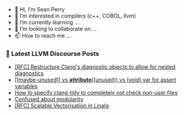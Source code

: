- 👋 Hi, I’m Sean Perry
- 👀 I’m interested in compilers (c++, COBOL, llvm)
- 🌱 I’m currently learning ...
- 💞️ I’m looking to collaborate on ...
- 📫 How to reach me ...

<!---
s66perry/s66perry is a ✨ special ✨ repository because its `README.md` (this file) appears on your GitHub profile.
You can click the Preview link to take a look at your changes.
--->
### 📕 Latest LLVM Discourse Posts

<!-- DISCOURSE-LLVM:START -->
- [[RFC] Restructure Clang&#39;s diagnostic objects to allow for nested diagnostics](https://discourse.llvm.org/t/rfc-restructure-clangs-diagnostic-objects-to-allow-for-nested-diagnostics/70249#post_10)
- [[[maybe-unused]] vs __attribute__&lpar;&lpar;unused&rpar;&rpar; vs &lpar;void&rpar; var for assert variables](https://discourse.llvm.org/t/maybe-unused-vs-attribute-unused-vs-void-var-for-assert-variables/64212#post_17)
- [How to specify clang-tidy to completely not check non-user files](https://discourse.llvm.org/t/how-to-specify-clang-tidy-to-completely-not-check-non-user-files/70381#post_2)
- [Confused about modularity](https://discourse.llvm.org/t/confused-about-modularity/64951#post_7)
- [[RFC] Scalable Vectorisation in Linalg](https://discourse.llvm.org/t/rfc-scalable-vectorisation-in-linalg/70419#post_3)
<!-- DISCOURSE-LLVM:END -->

